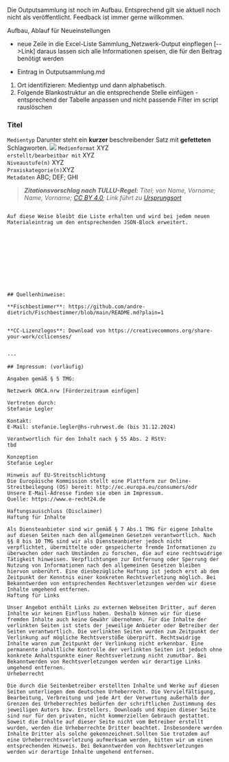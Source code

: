 Die Outputsammlung ist noch im Aufbau. Entsprechend gilt sie aktuell noch nicht als veröffentlicht.
Feedback ist immer gerne willkommen.


Aufbau, Ablauf für Neueinstellungen

- neue Zeile in die Excel-Liste Sammlung_Netzwerk-Output einpflegen [-->Link]
daraus lassen sich alle Informationen speisen, die für den Beitrag benötigt werden

- Eintrag in Outputsammlung.md
1. Ort identifizieren: Medientyp und dann alphabetisch.
2. Folgende Blankostruktur an die entsprechende Stelle einfügen - entsprechend der Tabelle anpassen und nicht passende Filter im script rauslöschen

### Titel

`Medientyp`
Darunter steht ein **kurzer** beschreibender Satz mit **gefetteten** Schlagworten.
![](MaterialienIntros/Bild-Dateiname_CC.png)
`Medienformat` XYZ  
`erstellt/bearbeitbar mit` XYZ <br>
`Niveaustufe(n)` XYZ <br> 
`Praxiskategorie(n)`XYZ <br>
`Metadaten` ABC; DEF; GHI <br>

>***Zitationsvorschlag nach TULLU-Regel:***
>*Titel; von Name, Vorname; Name, Vorname; [CC BY 4.0](https://creativecommons.org/licenses/by/4.0); Link führt zu [Ursprungsort](https://www.link)*


<script>
"level": {
    "beginner": true,
    "praktiker": true,
    "experte": true
  },
  "praxiskategorie": {
    "oer_finden": true,
    "oer_herstellen": true,
    "oer_lernen": true,
    "oer_lehren": true,
    "oer_einfuehren": true,
    "oer_managen": true,
    "oer_forschen": true
  },
  "media": {
    "audio": true,
    "video": true,
    "textdoc": true,
    "selbstlernen": true,
    "webseite": true,
    "h5p": true,
    "presentation": true
  },
  "titel": "Titel",
  "inhalt": "Dies ist der Text der Subzeile = Spalte Inhalt.",
  "link": "beispiel-titel"
});
</script>


<script>
window.material.push({
  "level": {
    "beginner": true,
    "praktiker": true,
    "experte": true
  },
  "praxiskategorie": {
    "oer_finden": true,
    "oer_herstellen": true,
    "oer_lernen": true,
    "oer_lehren": true,
    "oer_einfuehren": true,
    "oer_managen": true,
    "oer_forschen": true
  },
  "media": {
    "audio": true,
    "video": true,
    "textdoc": true,
    "selbstlernen": true,
    "webseite": true,
    "h5p": true,
    "presentation": true
  },
  "titel": "Beispiel Titel",
  "inhalt": "Dies ist ein Beispielinhalt für ein Material.",
  "link": "beispiel-titel"
});
</script>
```

Auf diese Weise bleibt die Liste erhalten und wird bei jedem neuen Materialeintrag um den entsprechenden JSON-Block erweitert.











## Quellenhinweise:

**Fischbestimmer**: https://github.com/andre-dietrich/Fischbestimmer/blob/main/README.md?plain=1


**CC-Lizenzlogos**: Download von https://creativecommons.org/share-your-work/cclicenses/


---

## Impressum: (vorläufig)

Angaben gemäß § 5 TMG:

Netzwerk ORCA.nrw [Förderzeitraum einfügen]

Vertreten durch:
Stefanie Legler

Kontakt:
E-Mail: stefanie.legler@hs-ruhrwest.de (bis 31.12.2024)

Verantwortlich für den Inhalt nach § 55 Abs. 2 RStV:
tbd

Konzeption
Stefanie Legler

Hinweis auf EU-Streitschlichtung
Die Europäische Kommission stellt eine Plattform zur Online-Streitbeilegung (OS) bereit: http://ec.europa.eu/consumers/odr
Unsere E-Mail-Adresse finden sie oben im Impressum.
Quelle: https://www.e-recht24.de

Haftungsausschluss (Disclaimer)
Haftung für Inhalte

Als Diensteanbieter sind wir gemäß § 7 Abs.1 TMG für eigene Inhalte auf diesen Seiten nach den allgemeinen Gesetzen verantwortlich. Nach §§ 8 bis 10 TMG sind wir als Diensteanbieter jedoch nicht verpflichtet, übermittelte oder gespeicherte fremde Informationen zu überwachen oder nach Umständen zu forschen, die auf eine rechtswidrige Tätigkeit hinweisen. Verpflichtungen zur Entfernung oder Sperrung der Nutzung von Informationen nach den allgemeinen Gesetzen bleiben hiervon unberührt. Eine diesbezügliche Haftung ist jedoch erst ab dem Zeitpunkt der Kenntnis einer konkreten Rechtsverletzung möglich. Bei Bekanntwerden von entsprechenden Rechtsverletzungen werden wir diese Inhalte umgehend entfernen.
Haftung für Links

Unser Angebot enthält Links zu externen Webseiten Dritter, auf deren Inhalte wir keinen Einfluss haben. Deshalb können wir für diese fremden Inhalte auch keine Gewähr übernehmen. Für die Inhalte der verlinkten Seiten ist stets der jeweilige Anbieter oder Betreiber der Seiten verantwortlich. Die verlinkten Seiten wurden zum Zeitpunkt der Verlinkung auf mögliche Rechtsverstöße überprüft. Rechtswidrige Inhalte waren zum Zeitpunkt der Verlinkung nicht erkennbar. Eine permanente inhaltliche Kontrolle der verlinkten Seiten ist jedoch ohne konkrete Anhaltspunkte einer Rechtsverletzung nicht zumutbar. Bei Bekanntwerden von Rechtsverletzungen werden wir derartige Links umgehend entfernen.
Urheberrecht

Die durch die Seitenbetreiber erstellten Inhalte und Werke auf diesen Seiten unterliegen dem deutschen Urheberrecht. Die Vervielfältigung, Bearbeitung, Verbreitung und jede Art der Verwertung außerhalb der Grenzen des Urheberrechtes bedürfen der schriftlichen Zustimmung des jeweiligen Autors bzw. Erstellers. Downloads und Kopien dieser Seite sind nur für den privaten, nicht kommerziellen Gebrauch gestattet. Soweit die Inhalte auf dieser Seite nicht vom Betreiber erstellt wurden, werden die Urheberrechte Dritter beachtet. Insbesondere werden Inhalte Dritter als solche gekennzeichnet.Sollten Sie trotzdem auf eine Urheberrechtsverletzung aufmerksam werden, bitten wir um einen entsprechenden Hinweis. Bei Bekanntwerden von Rechtsverletzungen werden wir derartige Inhalte umgehend entfernen.

